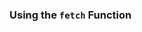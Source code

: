 ### Using the `fetch` Function

~~~ {.javascript insert="../../../../src/www/js/apis/fetch/example.js" token="fetch"}
~~~
